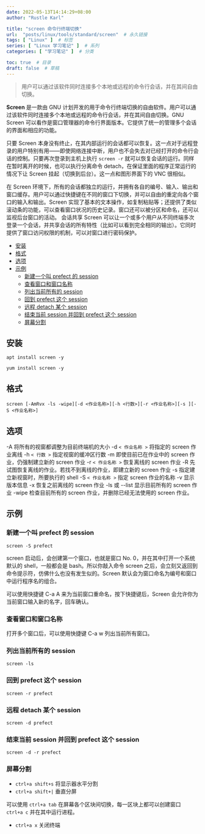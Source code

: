 ```yaml
---
date: 2022-05-13T14:14:29+08:00
author: "Rustle Karl"

title: "screen 命令行终端切换"
url:  "posts/linux/tools/standard/screen"  # 永久链接
tags: [ "Linux" ]  # 标签
series: [ "Linux 学习笔记" ]  # 系列
categories: [ "学习笔记" ]  # 分类

toc: true  # 目录
draft: false  # 草稿
---
```


> 用户可以通过该软件同时连接多个本地或远程的命令行会话，并在其间自由切换。

**Screen** 是一款由 GNU 计划开发的用于命令行终端切换的自由软件。用户可以通过该软件同时连接多个本地或远程的命令行会话，并在其间自由切换。GNU Screen 可以看作是窗口管理器的命令行界面版本。它提供了统一的管理多个会话的界面和相应的功能。

只要 Screen 本身没有终止，在其内部运行的会话都可以恢复。这一点对于远程登录的用户特别有用——即使网络连接中断，用户也不会失去对已经打开的命令行会话的控制。只要再次登录到主机上执行 `screen -r` 就可以恢复会话的运行。同样在暂时离开的时候，也可以执行分离命令 detach，在保证里面的程序正常运行的情况下让 Screen 挂起（切换到后台）。这一点和图形界面下的 VNC 很相似。

在 Screen 环境下，所有的会话都独立的运行，并拥有各自的编号、输入、输出和窗口缓存。用户可以通过快捷键在不同的窗口下切换，并可以自由的重定向各个窗口的输入和输出。Screen 实现了基本的文本操作，如复制粘贴等；还提供了类似滚动条的功能，可以查看窗口状况的历史记录。窗口还可以被分区和命名，还可以监视后台窗口的活动。 会话共享 Screen 可以让一个或多个用户从不同终端多次登录一个会话，并共享会话的所有特性（比如可以看到完全相同的输出）。它同时提供了窗口访问权限的机制，可以对窗口进行密码保护。

- [安装](#安装)
- [格式](#格式)
- [选项](#选项)
- [示例](#示例)
  - [新建一个叫 prefect 的 session](#新建一个叫-prefect-的-session)
  - [查看窗口和窗口名称](#查看窗口和窗口名称)
  - [列出当前所有的 session](#列出当前所有的-session)
  - [回到 prefect 这个 session](#回到-prefect-这个-session)
  - [远程 detach 某个 session](#远程-detach-某个-session)
  - [结束当前 session 并回到 prefect 这个 session](#结束当前-session-并回到-prefect-这个-session)
  - [屏幕分割](#屏幕分割)

## 安装

```shell
apt install screen -y

yum install screen -y
```

## 格式

```shell
screen [-AmRvx -ls -wipe][-d <作业名称>][-h <行数>][-r <作业名称>][-s ][-S <作业名称>]
```

## 选项

-A 将所有的视窗都调整为目前终端机的大小
-d `< 作业名称 >` 将指定的 screen 作业离线
-h `< 行数 >` 指定视窗的缓冲区行数
-m 即使目前已在作业中的 screen 作业，仍强制建立新的 screen 作业
-r `< 作业名称 >` 恢复离线的 screen 作业
-R 先试图恢复离线的作业。若找不到离线的作业，即建立新的 screen 作业
-s 指定建立新视窗时，所要执行的 shell
-S `< 作业名称 >` 指定 screen 作业的名称
-v 显示版本信息
-x 恢复之前离线的 screen 作业
-ls 或 --list 显示目前所有的 screen 作业
-wipe 检查目前所有的 screen 作业，并删除已经无法使用的 screen 作业。

## 示例

### 新建一个叫 prefect 的 session

```shell
screen -S prefect
```

screen 启动后，会创建第一个窗口，也就是窗口 No. 0，并在其中打开一个系统默认的 shell，一般都会是 bash。所以你敲入命令 screen 之后，会立刻又返回到命令提示符，仿佛什么也没有发生似的。Screen 默认会为窗口命名为编号和窗口中运行程序名的组合。

可以使用快捷键 C-a A 来为当前窗口重命名，按下快捷键后，Screen 会允许你为当前窗口输入新的名字，回车确认。

### 查看窗口和窗口名称

打开多个窗口后，可以使用快捷键 C-a w 列出当前所有窗口。

### 列出当前所有的 session

```
screen -ls
```

### 回到 prefect 这个 session

```
screen -r prefect
```

### 远程 detach 某个 session

```
screen -d prefect
```

### 结束当前 session 并回到 prefect 这个 session

```
screen -d -r prefect
```

### 屏幕分割

- `ctrl+a shift+s` 将显示器水平分割
- `ctrl+a shift+|` 垂直分屏

可以使用 `ctrl+a tab` 在屏幕各个区块间切换，每一区块上都可以创建窗口 `ctrl+a c` 并在其中运行进程。

- `ctrl+a x` 关闭终端

